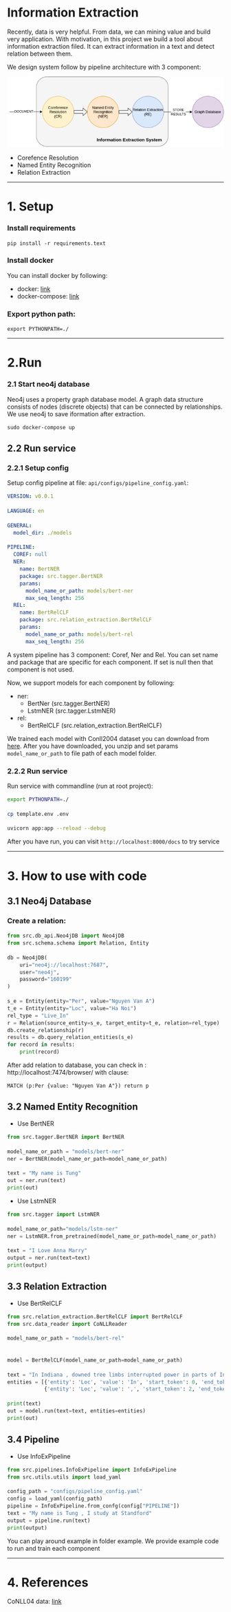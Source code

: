 # Information Extraction
Recently, data is very helpful. From data, we can mining value and build very application.
With motivation, in this project we build a tool about information extraction filed. 
It can extract information in a text and detect relation between them.

We design system follow by pipeline architecture with 3 component:

![architecture](docs/images/Kien-truc-tong-quan.drawio.png)

- Corefence Resolution
- Named Entity Recognition
- Relation Extraction


---
# 1. Setup
### Install requirements
```commandline
pip install -r requirements.text
```
### Install docker
You can install docker by following:
- docker: [link](https://docs.docker.com/engine/install/ubuntu/)
- docker-compose: [link](https://docs.docker.com/compose/install/)

### Export python path:
```commandline
export PYTHONPATH=./
```
---
# 2.Run
### 2.1 Start neo4j database
Neo4j uses a property graph database model. A graph data structure consists of nodes (discrete objects) that can be connected by relationships.
We use neo4j to save iformation after extraction.
```commandline
sudo docker-compose up
```
## 2.2 Run service
### 2.2.1 Setup config 
Setup config pipeline at file: `api/configs/pipeline_config.yaml`:
```yaml
VERSION: v0.0.1

LANGUAGE: en

GENERAL:
  model_dir: ./models

PIPELINE:
  COREF: null
  NER:
    name: BertNER
    package: src.tagger.BertNER
    params:
      model_name_or_path: models/bert-ner
      max_seq_length: 256
  REL:
    name: BertRelCLF
    package: src.relation_extraction.BertRelCLF
    params:
      model_name_or_path: models/bert-rel
      max_seq_length: 256
```
A system pipeline has 3 component: Coref, Ner and Rel. You can set name and package that are specific for each component.
If set is null then that component is not used.

Now, we support models for each component by following:
- ner: 
  - BertNer (src.tagger.BertNER)
  - LstmNER (src.tagger.LstmNER)
- rel:
  - BertRelCLF (src.relation_extraction.BertRelCLF)

We trained each model with Conll2004 dataset you can download from [here](https://drive.google.com/drive/folders/1SkaKD4bqYj4sc_WrJva17zkHJf4vKz5Z?usp=sharing).
After you have downloaded, you unzip and set params `model_name_or_path` to file path of each model folder.

### 2.2.2 Run service
Run service with commandline (run at root project):
```bash
export PYTHONPATH=./

cp template.env .env 

uvicorn app:app --reload --debug
```

After you have run, you can visit `http://localhost:8000/docs` to try service

---
# 3. How to use with code
## 3.1 Neo4j Database
### Create a relation:
```python
from src.db_api.Neo4jDB import Neo4jDB
from src.schema.schema import Relation, Entity

db = Neo4jDB(
    uri="neo4j://localhost:7687",
    user="neo4j",
    password="160199"
)

s_e = Entity(entity="Per", value="Nguyen Van A")
t_e = Entity(entity="Loc", value="Ha Noi")
rel_type = "Live_In"
r = Relation(source_entity=s_e, target_entity=t_e, relation=rel_type)
db.create_relationship(r)
results = db.query_relation_entities(s_e)
for record in results:
    print(record)
```
After add relation to database, you can check in : http://localhost:7474/browser/ with clause:
```
MATCH (p:Per {value: "Nguyen Van A"}) return p
```

## 3.2 Named Entity Recognition
- Use BertNER
```python
from src.tagger.BertNER import BertNER

model_name_or_path = "models/bert-ner"
ner = BertNER(model_name_or_path=model_name_or_path)

text = "My name is Tung"
out = ner.run(text)
print(out)
```

- Use LstmNER
```python
from src.tagger import LstmNER

model_name_or_path="models/lstm-ner"
ner = LstmNER.from_pretrained(model_name_or_path=model_name_or_path)

text = "I Love Anna Marry"
output = ner.run(text=text)
print(output)
```

## 3.3 Relation Extraction
- Use BertRelCLF
```python
from src.relation_extraction.BertRelCLF import BertRelCLF
from src.data_reader import CoNLLReader

model_name_or_path = "models/bert-rel"


model = BertRelCLF(model_name_or_path=model_name_or_path)

text = "In Indiana , downed tree limbs interrupted power in parts of Indianapolis ."
entities = [{'entity': 'Loc', 'value': 'In', 'start_token': 0, 'end_token': 1},
            {'entity': 'Loc', 'value': ',', 'start_token': 2, 'end_token': 3}]

print(text)
out = model.run(text=text, entities=entities)
print(out)
```

## 3.4 Pipeline
- Use InfoExPipeline
```python
from src.pipelines.InfoExPipeline import InfoExPipeline
from src.utils.utils import load_yaml

config_path = "configs/pipeline_config.yaml"
config = load_yaml(config_path)
pipeline = InfoExPipeline.from_confg(config["PIPELINE"])
text = "My name is Tung , I study at Standford"
output = pipeline.run(text)
print(output)
```

You can play around example in folder example. We provide example code to run and train each component

---
# 4. References
CoNLL04 data: [link](https://cogcomp.seas.upenn.edu/Data/ER/)

